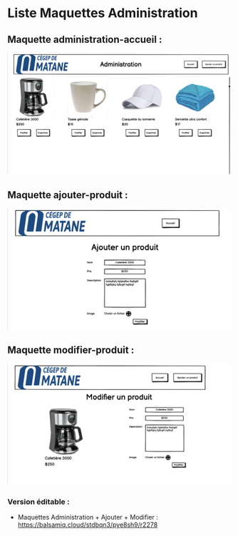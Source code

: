 # Liste Maquettes Administration
## Maquette administration-accueil : 
![](https://github.com/cegepmatane/projet-web-2021-GuiKenSim/blob/master/doc/maquettes/administration/administration-accueil.png)
## Maquette ajouter-produit : 
![](https://github.com/cegepmatane/projet-web-2021-GuiKenSim/blob/master/doc/maquettes/administration/administration-ajouter-produit.png)
## Maquette modifier-produit : 
![](https://github.com/cegepmatane/projet-web-2021-GuiKenSim/blob/master/doc/maquettes/administration/administration-modifier-produit.png)
### Version éditable :
- Maquettes Administration + Ajouter + Modifier : https://balsamiq.cloud/stdbqn3/pye8sh9/r2278